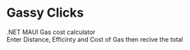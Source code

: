 # Gassy Clicks

.NET MAUI Gas cost calculator <br>
Enter Distance, Efficinty and Cost of Gas then recive the total
